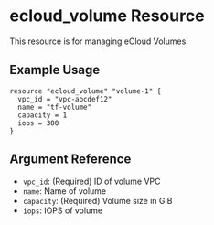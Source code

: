 # ecloud_volume Resource

This resource is for managing eCloud Volumes

## Example Usage

```hcl
resource "ecloud_volume" "volume-1" {
  vpc_id = "vpc-abcdef12"
  name = "tf-volume"
  capacity = 1
  iops = 300
}
```

## Argument Reference

- `vpc_id`: (Required) ID of volume VPC
- `name`: Name of volume
- `capacity`: (Required) Volume size in GiB
- `iops`: IOPS of volume
